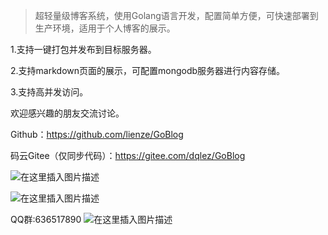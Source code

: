 >超轻量级博客系统，使用Golang语言开发，配置简单方便，可快速部署到生产环境，适用于个人博客的展示。


1.支持一键打包并发布到目标服务器。

2.支持markdown页面的展示，可配置mongodb服务器进行内容存储。

3.支持高并发访问。

欢迎感兴趣的朋友交流讨论。

Github：https://github.com/lienze/GoBlog

码云Gitee（仅同步代码）：https://gitee.com/dqlez/GoBlog


![在这里插入图片描述](https://img-blog.csdnimg.cn/20190813211719233.png?x-oss-process=image/watermark,type_ZmFuZ3poZW5naGVpdGk,shadow_10,text_aHR0cHM6Ly9ibG9nLmNzZG4ubmV0L2xpZW56ZTIwMTA=,size_16,color_FFFFFF,t_70)

![在这里插入图片描述](https://img-blog.csdnimg.cn/20190813211749883.png?x-oss-process=image/watermark,type_ZmFuZ3poZW5naGVpdGk,shadow_10,text_aHR0cHM6Ly9ibG9nLmNzZG4ubmV0L2xpZW56ZTIwMTA=,size_16,color_FFFFFF,t_70)

QQ群:636517890
![在这里插入图片描述](https://img-blog.csdnimg.cn/20190730151112836.png)
